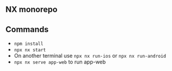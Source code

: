 ## NX monorepo

## Commands

- `npm install`
- `npx nx start`
- On another terminal use `npx nx run-ios` or `npx nx run-android`
- `npx nx serve app-web` to run app-web
